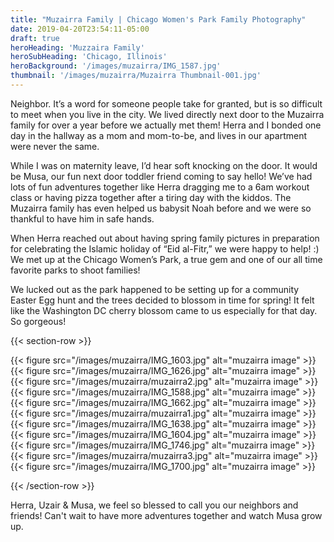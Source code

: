 ```yaml
---
title: "Muzairra Family | Chicago Women's Park Family Photography"
date: 2019-04-20T23:54:11-05:00
draft: true
heroHeading: 'Muzzaira Family'
heroSubHeading: 'Chicago, Illinois'
heroBackground: '/images/muzairra/IMG_1587.jpg'
thumbnail: '/images/muzairra/Muzairra Thumbnail-001.jpg'
---
```


Neighbor. It’s a word for someone people take for granted, but is so difficult to meet when you live in the city. We lived directly next door to the Muzairra family for over a year before we actually met them! Herra and I bonded one day in the hallway as a mom and mom-to-be, and lives in our apartment were never the same. 

While I was on maternity leave, I’d hear soft knocking on the door. It would be Musa, our fun next door toddler friend coming to say hello! We’ve had lots of fun adventures together like Herra dragging me to a 6am workout class or having pizza together after a tiring day with the kiddos. The Muzairra family has even helped us babysit Noah before and we were so thankful to have him in safe hands. 

When Herra reached out about having spring family pictures in preparation for celebrating the Islamic holiday of “Eid al-Fitr,” we were happy to help! :) We met up at the Chicago Women’s Park, a true gem and one of our all time favorite parks to shoot families!

We lucked out as the park happened to be setting up for a community Easter Egg hunt and the trees decided to blossom in time for spring! It felt like the Washington DC cherry blossom came to us especially for that day. So gorgeous!

{{< section-row >}}

{{< figure src="/images/muzairra/IMG_1603.jpg" alt="muzairra image" >}}
{{< figure src="/images/muzairra/IMG_1626.jpg" alt="muzairra image" >}}
{{< figure src="/images/muzairra/muzairra2.jpg" alt="muzairra image" >}}
{{< figure src="/images/muzairra/IMG_1588.jpg" alt="muzairra image" >}}
{{< figure src="/images/muzairra/IMG_1662.jpg" alt="muzairra image" >}}
{{< figure src="/images/muzairra/muzairra1.jpg" alt="muzairra image" >}}
{{< figure src="/images/muzairra/IMG_1638.jpg" alt="muzairra image" >}}
{{< figure src="/images/muzairra/IMG_1604.jpg" alt="muzairra image" >}}
{{< figure src="/images/muzairra/IMG_1746.jpg" alt="muzairra image" >}}
{{< figure src="/images/muzairra/muzairra3.jpg" alt="muzairra image" >}}
{{< figure src="/images/muzairra/IMG_1700.jpg" alt="muzairra image" >}}

{{< /section-row >}}

Herra, Uzair & Musa, we feel so blessed to call you our neighbors and friends! Can't wait to have more adventures together and watch Musa grow up. 